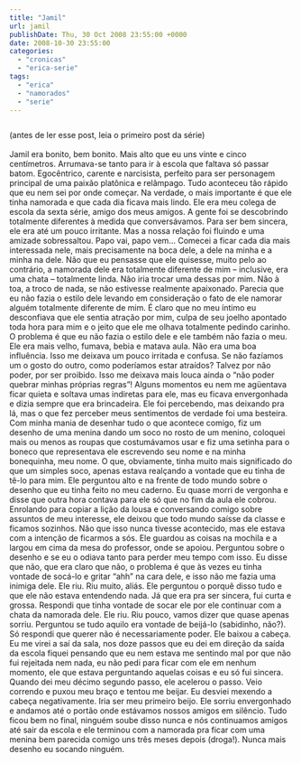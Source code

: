 ```yaml
---
title: "Jamil"
url: jamil
publishDate: Thu, 30 Oct 2008 23:55:00 +0000
date: 2008-10-30 23:55:00
categories: 
  - "cronicas"
  - "erica-serie"
tags: 
  - "erica"
  - "namorados"
  - "serie"
---
```

<a href="http://3.bp.blogspot.com/_BzqI_RDZ6O4/ScA_X7d56_I/AAAAAAAAAN8/3b5AODjyoaE/s1600-h/ericaserie.jpg"><img src="http://3.bp.blogspot.com/_BzqI_RDZ6O4/ScA_X7d56_I/AAAAAAAAAN8/3b5AODjyoaE/s200/ericaserie.jpg" border="0" alt=""></a><div><span>(antes de ler esse post, leia o primeiro post da série)<br></span></div><div><span><span><span><br></span></span></span></div><div><span><span>Jamil era bonito, bem bonito. Mais alto que eu uns vinte e cinco centímetros. Arrumava-se tanto para ir à escola que faltava só passar batom. Egocêntrico, carente e narcisista, perfeito para ser personagem principal de uma paixão platônica e relâmpago. Tudo aconteceu tão rápido que eu nem sei por onde começar. Na verdade, o mais importante é que ele tinha namorada e que cada dia ficava mais lindo. Ele era meu colega de escola da sexta série, amigo dos meus amigos. A gente foi se descobrindo totalmente diferentes à medida que conversávamos. Para ser bem sincera, ele era até um pouco irritante. Mas a nossa relação foi fluindo e uma amizade sobressaltou. Papo vai, papo vem... Comecei a ficar cada dia mais interessada nele, mais precisamente na boca dele, a dele na minha e a minha na dele. Não que eu pensasse que ele quisesse, muito pelo ao contrário, a namorada dele era totalmente diferente de mim – inclusive, era uma chata – totalmente linda. Não iria trocar uma dessas por mim. Não à toa, a troco de nada, se não estivesse realmente apaixonado. Parecia que eu não fazia o estilo dele levando em consideração o fato de ele namorar alguém totalmente diferente de mim. É claro que no meu íntimo eu desconfiava que ele sentia atração por mim, culpa de seu joelho apontado toda hora para mim e o jeito que ele me olhava totalmente pedindo carinho. O problema é que eu não fazia o estilo dele e ele também não fazia o meu. Ele era mais velho, fumava, bebia e matava aula. Não era uma boa influência. Isso me deixava um pouco irritada e confusa. Se não fazíamos um o gosto do outro, como poderíamos estar atraídos? Talvez por não poder, por ser proibido. Isso me deixava mais louca ainda o “não poder quebrar minhas próprias regras”! Alguns momentos eu nem me agüentava ficar quieta e soltava umas indiretas para ele, mas eu ficava envergonhada e dizia sempre que era brincadeira. Ele foi percebendo, mas deixando pra lá, mas o que fez perceber meus sentimentos de verdade foi uma besteira. Com minha mania de desenhar tudo o que acontece comigo, fiz um desenho de uma menina dando um soco no rosto de um menino, coloquei mais ou menos as roupas que costumávamos usar e fiz uma setinha para o boneco que representava ele escrevendo seu nome e na minha bonequinha, meu nome. O que, obviamente, tinha muito mais significado do que um simples soco, apenas estava realçando a vontade que eu tinha de tê-lo para mim. Ele perguntou alto e na frente de todo mundo sobre o desenho que eu tinha feito no meu caderno. Eu quase morri de vergonha e disse que outra hora contava para ele só que no fim da aula ele cobrou. Enrolando para copiar a lição da lousa e conversando comigo sobre assuntos de meu interesse, ele deixou que todo mundo saísse da classe e ficamos sozinhos. Não que isso nunca tivesse acontecido, mas ele estava com a intenção de ficarmos a sós. Ele guardou as coisas na mochila e a largou em cima da mesa do professor, onde se apoiou. Perguntou sobre o desenho e se eu o odiava tanto para perder meu tempo com isso. Eu disse que não, que era claro que não, o problema é que às vezes eu tinha vontade de socá-lo e gritar “ahh” na cara dele, e isso não me fazia uma inimiga dele. Ele riu. Riu muito, aliás. Ele perguntou o porquê disso tudo e que ele não estava entendendo nada. Já que era pra ser sincera, fui curta e grossa. Respondi que tinha vontade de socar ele por ele continuar com a chata da namorada dele. Ele riu. Riu pouco, vamos dizer que quase apenas sorriu. Perguntou se tudo aquilo era vontade de beijá-lo (sabidinho, não?). Só respondi que querer não é necessariamente poder. Ele baixou a cabeça. Eu me virei a saí da sala, nos doze passos que eu dei em direção da saída da escola fiquei pensando que eu nem estava me sentindo mal por que não fui rejeitada nem nada, eu não pedi para ficar com ele em nenhum momento, ele que estava perguntando aquelas coisas e eu só fui sincera. Quando dei meu décimo segundo passo, ele acelerou o passo. Veio correndo e puxou meu braço e tentou me beijar. Eu desviei mexendo a cabeça negativamente. Iria ser meu primeiro beijo. Ele sorriu envergonhado e andamos até o portão onde estávamos nossos amigos em silêncio. Tudo ficou bem no final, ninguém soube disso nunca e nós continuamos amigos até sair da escola e ele terminou com a namorada pra ficar com uma menina bem parecida comigo uns três meses depois (droga!). Nunca mais desenho eu socando ninguém.</span></span></div>
